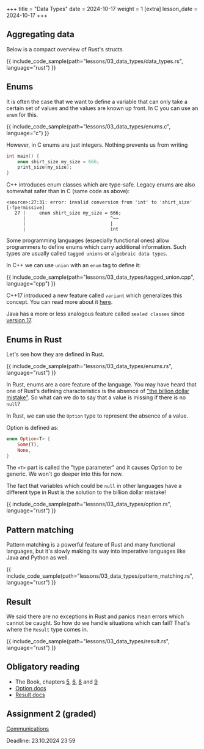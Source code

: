 +++
title = "Data Types"
date = 2024-10-17
weight = 1
[extra]
lesson_date = 2024-10-17
+++

## Aggregating data

Below is a compact overview of Rust's structs

{{ include_code_sample(path="lessons/03_data_types/data_types.rs", language="rust") }}

## Enums

It is often the case that we want to define a variable that can only take
a certain set of values and the values are known up front. In C you can use an `enum` for this.

{{ include_code_sample(path="lessons/03_data_types/enums.c", language="c") }}

However, in C enums are just integers. Nothing prevents us from writing

```c
int main() {
    enum shirt_size my_size = 666;
    print_size(my_size);
}
```

C++ introduces enum classes which are type-safe. Legacy enums are also somewhat safer than in C (same code as above):

```
<source>:27:31: error: invalid conversion from 'int' to 'shirt_size' [-fpermissive]
   27 |     enum shirt_size my_size = 666;
      |                               ^~~
      |                               |
      |                               int
```

Some programming languages (especially functional ones) allow programmers to define
enums which carry additional information. Such types are usually called `tagged unions`
or `algebraic data types`.

In C++ we can use `union` with an `enum` tag to define it:

{{ include_code_sample(path="lessons/03_data_types/tagged_union.cpp", language="cpp") }}

C++17 introduced a new feature called `variant` which generalizes this concept.
You can read more about it [here](https://en.cppreference.com/w/cpp/utility/variant).

Java has a more or less analogous feature called `sealed classes`
since [version 17](https://docs.oracle.com/en/java/javase/17/language/sealed-classes-and-interfaces.html.).

## Enums in Rust

Let's see how they are defined in Rust.

{{ include_code_sample(path="lessons/03_data_types/enums.rs", language="rust") }}

In Rust, enums are a core feature of the language.
You may have heard that one of Rust's defining characteristics is
the absence of ["the billion dollar mistake"](https://en.wikipedia.org/wiki/Tony_Hoare#Apologies_and_retractions).
So what can we do to say that a value is missing if there is no `null`?

In Rust, we can use the `Option` type to represent the absence of a value.

Option is defined as:

```rust
enum Option<T> {
    Some(T),
    None,
}
```

The `<T>` part is called the "type parameter" and it causes Option to be generic.
We won't go deeper into this for now.

The fact that variables which could be `null` in other languages have a different type in Rust is
the solution to the billion dollar mistake!

{{ include_code_sample(path="lessons/03_data_types/option.rs", language="rust") }}

## Pattern matching

Pattern matching is a powerful feature of Rust and many functional languages, but it's slowly making
its way into imperative languages like Java and Python as well.

{{ include_code_sample(path="lessons/03_data_types/pattern_matching.rs", language="rust") }}

## Result

We said there are no exceptions in Rust and panics mean errors which cannot be caught.
So how do we handle situations which can fail? That's where the `Result` type comes in.

{{ include_code_sample(path="lessons/03_data_types/result.rs", language="rust") }}

## Obligatory reading

- The Book, chapters [5](https://doc.rust-lang.org/book/ch05-00-structs.html),
  [6](https://doc.rust-lang.org/stable/book/ch06-00-enums.html),
  [8](https://doc.rust-lang.org/stable/book/ch08-00-common-collections.html)
  and [9](https://doc.rust-lang.org/stable/book/ch09-00-error-handling.html)
- [Option docs](https://doc.rust-lang.org/std/option/)
- [Result docs](https://doc.rust-lang.org/std/result/)

## Assignment 2 (graded)

[Communications](https://classroom.github.com/a/K_w_zJJ9)

Deadline: 23.10.2024 23:59